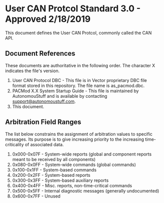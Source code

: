# User CAN Protcol Standard 3.0 - Approved 2/18/2019 #

This document defines the User CAN Protcol, commonly called the CAN API.

## Document References ##

These documents are authoritative in the following order. The character X indicates the file's version.

1. User CAN Protocol DBC - This file is in Vector proprietary DBC file format stored in this repository. The file name is as_pacmod.dbc.
2. PACMod X.X System Startup Guide - This file is maintained by AutonomouStuff and is available by contacting support@autonomoustuff.com.
3. This document.

## Arbitration Field Ranges ##

The list below constrains the assignment of arbitration values to specific messages. Its purpose is to give increasing priority to the increasing time-criticality of associated data.

1. 0x000-0x07F - System-wide reports (global and component reports meant to be received by all components)
2. 0x080-0x0FF - System-wide commands (global commands)
3. 0x100-0x1FF - System-based commands
4. 0x200-0x2FF - System-based reports
5. 0x300-0x3FF - System-based auxiliary reports
6. 0x400-0x4FF - Misc. reports, non-time-critical commands
7. 0x500-0x5FF - Internal diagnostic messages (generally undocumented)
8. 0x600-0x7FF - Unused
